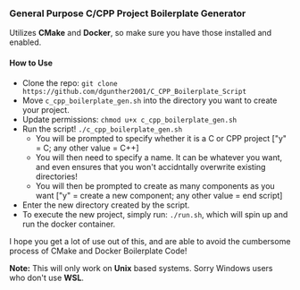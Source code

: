 ### General Purpose C/CPP Project Boilerplate Generator
Utilizes **CMake** and **Docker**, so make sure you have those installed and enabled.  

#### How to Use
- Clone the repo: `git clone https://github.com/dgunther2001/C_CPP_Boilerplate_Script`  
- Move `c_cpp_boilerplate_gen.sh` into the directory you want to create your project.  
- Update permissions: `chmod u+x c_cpp_boilerplate_gen.sh`  
- Run the script! `./c_cpp_boilerplate_gen.sh`  
    - You will be prompted to specify whether it is a C or CPP project ["y" = C; any other value = C++]  
    - You will then need to specify a name. It can be whatever you want, and even ensures that you won't accidntally overwrite existing directories!  
    - You will then be prompted to create as many components as you want ["y" = create a new component; any other value = end script]  
- Enter the new directory created by the script.
- To execute the new project, simply run: `./run.sh`, which will spin up and run the docker container.

I hope you get a lot of use out of this, and are able to avoid the cumbersome process of CMake and Docker Boilerplate Code!  

**Note:** This will only work on **Unix** based systems. Sorry Windows users who don't use **WSL**.